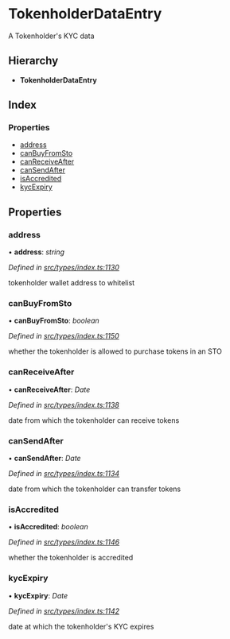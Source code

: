 # TokenholderDataEntry

A Tokenholder's KYC data

## Hierarchy

* **TokenholderDataEntry**

## Index

### Properties

* [address](_types_index_.tokenholderdataentry.md#address)
* [canBuyFromSto](_types_index_.tokenholderdataentry.md#canbuyfromsto)
* [canReceiveAfter](_types_index_.tokenholderdataentry.md#canreceiveafter)
* [canSendAfter](_types_index_.tokenholderdataentry.md#cansendafter)
* [isAccredited](_types_index_.tokenholderdataentry.md#isaccredited)
* [kycExpiry](_types_index_.tokenholderdataentry.md#kycexpiry)

## Properties

### address

• **address**: _string_

_Defined in_ [_src/types/index.ts:1130_](https://github.com/PolymathNetwork/polymath-sdk/blob/e8bbc1e/src/types/index.ts#L1130)

tokenholder wallet address to whitelist

### canBuyFromSto

• **canBuyFromSto**: _boolean_

_Defined in_ [_src/types/index.ts:1150_](https://github.com/PolymathNetwork/polymath-sdk/blob/e8bbc1e/src/types/index.ts#L1150)

whether the tokenholder is allowed to purchase tokens in an STO

### canReceiveAfter

• **canReceiveAfter**: _Date_

_Defined in_ [_src/types/index.ts:1138_](https://github.com/PolymathNetwork/polymath-sdk/blob/e8bbc1e/src/types/index.ts#L1138)

date from which the tokenholder can receive tokens

### canSendAfter

• **canSendAfter**: _Date_

_Defined in_ [_src/types/index.ts:1134_](https://github.com/PolymathNetwork/polymath-sdk/blob/e8bbc1e/src/types/index.ts#L1134)

date from which the tokenholder can transfer tokens

### isAccredited

• **isAccredited**: _boolean_

_Defined in_ [_src/types/index.ts:1146_](https://github.com/PolymathNetwork/polymath-sdk/blob/e8bbc1e/src/types/index.ts#L1146)

whether the tokenholder is accredited

### kycExpiry

• **kycExpiry**: _Date_

_Defined in_ [_src/types/index.ts:1142_](https://github.com/PolymathNetwork/polymath-sdk/blob/e8bbc1e/src/types/index.ts#L1142)

date at which the tokenholder's KYC expires

